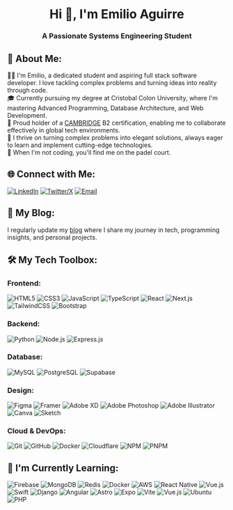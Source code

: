 <div align="center">

# Hi 👋, I'm Emilio Aguirre

<h3>A Passionate Systems Engineering Student</h3>
</div>

<!-- ![Profile Banner]() -->

## 💫 About Me:
👨‍💻 I'm Emilio, a dedicated student and aspiring full stack software developer. I love tackling complex problems and turning ideas into reality through code.<br>
🎓 Currently pursuing my degree at Cristobal Colon University, where I'm mastering Advanced Programming, Database Architecture, and Web Development.<br>
🌟 Proud holder of a [CAMBRIDGE](https://www.linkedin.com/in/emilioaguirree/overlay/1737599457242/single-media-viewer?type=DOCUMENT&profileId=ACoAAEX4LUABKFtdhNM8B5lTFNBcy8L9yqlTOiA) B2 certification, enabling me to collaborate effectively in global tech environments.<br>
🚀 I thrive on turning complex problems into elegant solutions, always eager to learn and implement cutting-edge technologies.<br>
🎾 When I'm not coding, you'll find me on the padel court.<br>

## 🌐 Connect with Me:
<div align="left">
  
[![LinkedIn](https://custom-icon-badges.demolab.com/badge/LinkedIn-0A66C2?logo=linkedin-white&logoColor=fff)](https://linkedin.com/in/emilioaguirree/) 
[![Twitter/X](https://img.shields.io/badge/X-%23000000.svg?logo=X&logoColor=white)](https://x.com/emiliioaguirre)
[![Email](https://img.shields.io/badge/Proton%20Mail-6D4AFF?logo=protonmail&logoColor=fff)](mailto:emilioaat@protonmail.com)
</div>

## 📝 My Blog:
I regularly update my [blog](https://emilioaguirre.dev/) where I share my journey in tech, programming insights, and personal projects.

## 🛠️ My Tech Toolbox:

### Frontend:
![HTML5](https://img.shields.io/badge/HTML-%23E34F26.svg?logo=html5&logoColor=white) 
![CSS3](https://img.shields.io/badge/CSS-1572B6?logo=css3&logoColor=fff)
![JavaScript](https://img.shields.io/badge/javascript-%23323330.svg?style=flat-square&logo=javascript&logoColor=%23F7DF1E)
![TypeScript](https://img.shields.io/badge/typescript-%23007ACC.svg?style=flat-square&logo=typescript&logoColor=white)
![React](https://img.shields.io/badge/react-%2320232a.svg?style=flat-square&logo=react&logoColor=%2361DAFB)
![Next.js](https://img.shields.io/badge/Next.js-black?style=flat-square&logo=next.js&logoColor=white)
![TailwindCSS](https://img.shields.io/badge/Tailwind%20CSS-%2338B2AC.svg?logo=tailwind-css&logoColor=white)
![Bootstrap](https://img.shields.io/badge/Bootstrap-7952B3?logo=bootstrap&logoColor=fff)

### Backend:
![Python](https://img.shields.io/badge/Python-3776AB?logo=python&logoColor=fff)
![Node.js](https://img.shields.io/badge/Node.js-6DA55F?logo=node.js&logoColor=white)
![Express.js](https://img.shields.io/badge/Express.js-%23404d59.svg?logo=express&logoColor=%2361DAFB)

### Database:
![MySQL](https://img.shields.io/badge/MySQL-4479A1?logo=mysql&logoColor=fff)
![PostgreSQL](https://img.shields.io/badge/Postgres-%23316192.svg?logo=postgresql&logoColor=white)
![Supabase](https://img.shields.io/badge/Supabase-3FCF8E?logo=supabase&logoColor=fff)

### Design:
![Figma](https://img.shields.io/badge/Figma-F24E1E?logo=figma&logoColor=white)
![Framer](https://img.shields.io/badge/Framer-05F?logo=framer&logoColor=fff)
![Adobe XD](https://img.shields.io/badge/Adobe%20XD-470137?style=flat-square&logo=Adobe%20XD&logoColor=#FF61F6)
![Adobe Photoshop](https://img.shields.io/badge/adobe%20photoshop-%2331A8FF.svg?style=flat-square&logo=adobe%20photoshop&logoColor=white)
![Adobe Illustrator](https://img.shields.io/badge/adobe%20illustrator-%23FF9A00.svg?style=flat-square&logo=adobe%20illustrator&logoColor=white)
![Canva](https://img.shields.io/badge/Canva-%2300C4CC.svg?&logo=Canva&logoColor=white)
![Sketch](https://img.shields.io/badge/Sketch-FFB387?style=flat-square&logo=sketch&logoColor=black)

### Cloud & DevOps:
![Git](https://img.shields.io/badge/Git-F05032?logo=git&logoColor=fff)
![GitHub](https://img.shields.io/badge/GitHub-%23121011.svg?logo=github&logoColor=white)
![Docker](https://img.shields.io/badge/Docker-2496ED?logo=docker&logoColor=fff)
![Cloudflare](https://img.shields.io/badge/Cloudflare-F38020?logo=Cloudflare&logoColor=white)
![NPM](https://img.shields.io/badge/npm-CB3837?logo=npm&logoColor=fff)
![PNPM](https://img.shields.io/badge/pnpm-F69220?logo=pnpm&logoColor=fff)

## 🌱 I'm Currently Learning:
![Firebase](https://img.shields.io/badge/Firebase-039BE5?logo=Firebase&logoColor=white)
![MongoDB](https://img.shields.io/badge/MongoDB-%234ea94b.svg?logo=mongodb&logoColor=white)
![Redis](https://img.shields.io/badge/redis-%23DD0031.svg?style=flat-square&logo=redis&logoColor=white)
![Docker](https://img.shields.io/badge/Docker-2496ED?logo=docker&logoColor=fff)
![AWS](https://img.shields.io/badge/AWS-%23FF9900.svg?logo=amazon-web-services&logoColor=white)
![React Native](https://img.shields.io/badge/React_Native-%2320232a.svg?logo=react&logoColor=%2361DAFB)
![Vue.js](https://img.shields.io/badge/Vue.js-4FC08D?logo=vuedotjs&logoColor=fff)
![Swift](https://img.shields.io/badge/Swift-F54A2A?logo=swift&logoColor=white)
![Django](https://img.shields.io/badge/Django-%23092E20.svg?logo=django&logoColor=white)
![Angular](https://img.shields.io/badge/Angular-%23DD0031.svg?logo=angular&logoColor=white)
![Astro](https://img.shields.io/badge/Astro-BC52EE?logo=astro&logoColor=fff)
![Expo](https://img.shields.io/badge/Expo-000020?logo=expo&logoColor=fff)
![Vite](https://img.shields.io/badge/Vite-646CFF?logo=vite&logoColor=fff)
![Vue.js](https://img.shields.io/badge/Vue.js-4FC08D?logo=vuedotjs&logoColor=fff)
![Ubuntu](https://img.shields.io/badge/Ubuntu-E95420?logo=ubuntu&logoColor=white)
![PHP](https://img.shields.io/badge/php-%23777BB4.svg?&logo=php&logoColor=white)